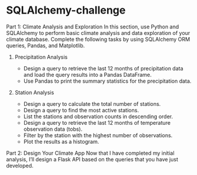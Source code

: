 # SQLAlchemy-challenge

Part 1: Climate Analysis and Exploration
In this section, use Python and SQLAlchemy to perform basic climate analysis and data exploration of your climate database. Complete the following tasks by using SQLAlchemy ORM queries, Pandas, and Matplotlib.
1. Precipitation Analysis
    * Design a query to retrieve the last 12 months of precipitation data and load the query results into a Pandas DataFrame.
    * Use Pandas to print the summary statistics for the precipitation data.

2. Station Analysis
    * Design a query to calculate the total number of stations.
    * Design a query to find the most active stations.
    * List the stations and observation counts in descending order.
    * Design a query to retrieve the last 12 months of temperature observation data (tobs).
    * Filter by the station with the highest number of observations.
    * Plot the results as a histogram.

Part 2: Design Your Climate App
Now that I have completed my initial analysis, I’ll design a Flask API based on the queries that you have just developed.
